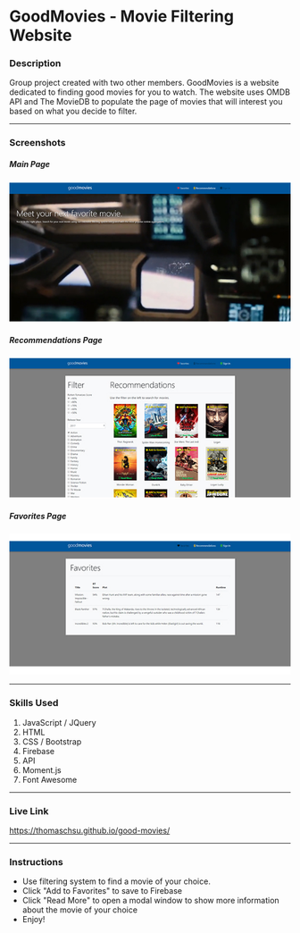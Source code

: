 # GoodMovies - Movie Filtering Website

### Description
Group project created with two other members. GoodMovies is a website dedicated to finding good movies for you to watch. The website uses OMDB API and The MovieDB to populate the page of movies that will interest you based on what you decide to filter.

- - -
### Screenshots

##### Main Page
![Image 1](/images/image01.jpg)

##### Recommendations Page
![Image 2](/images/image02.jpg)

##### Favorites Page
![Image 3](/images/image03.jpg)

- - -

### Skills Used
1. JavaScript / JQuery
2. HTML
3. CSS / Bootstrap
4. Firebase
5. API
6. Moment.js
7. Font Awesome

- - - 

### Live Link
https://thomaschsu.github.io/good-movies/

- - -

### Instructions
* Use filtering system to find a movie of your choice.
* Click "Add to Favorites" to save to Firebase
* Click "Read More" to open a modal window to show more information about the movie of your choice
* Enjoy!